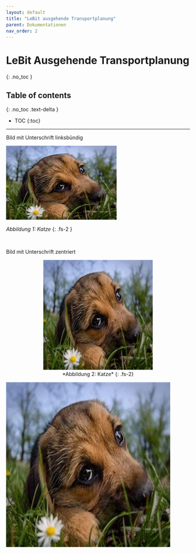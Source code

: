 ```yaml
---
layout: default
title: "LeBit ausgehende Transportplanung"
parent: Dokumentationen
nav_order: 2
---
```


# LeBit Ausgehende Transportplanung
 
{: .no_toc }

## Table of contents
{: .no_toc .text-delta }

- TOC
{:toc}

--- 

Bild mit Unterschrift linksbündig


![](../../assets/images/Transportplanung/Hund.jpg)

*Abbildung 1: Katze*
{: .fs-2 }

<br>



Bild mit Unterschrift zentriert

<p align="center">
<img src="../../assets/images/Transportplanung/Hund.jpg" alt="Hund" title="Hund" height="300" width="300" /><br>
*Abbildung 2: Katze*
{: .fs-2}
</p>





<img src="../../assets/images/Transportplanung/Hund.jpg" alt="Hund" title="Hund" height="450" width="450" />

